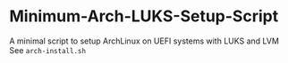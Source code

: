 # Minimum-Arch-LUKS-Setup-Script

A minimal script to setup ArchLinux on UEFI systems with LUKS and LVM
See `arch-install.sh`
